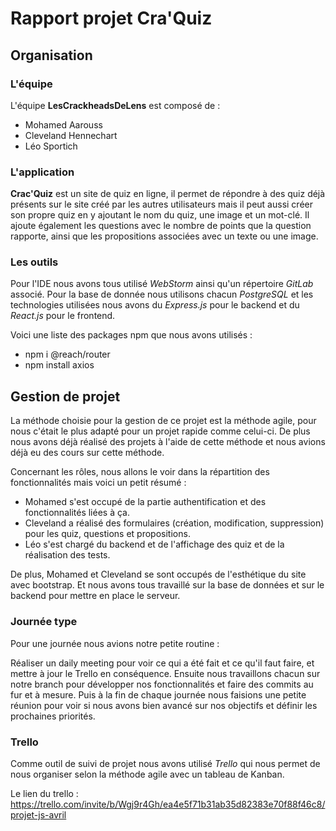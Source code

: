 # Rapport projet Cra'Quiz

## Organisation

### L'équipe

L'équipe **LesCrackheadsDeLens** est composé de :

- Mohamed Aarouss
- Cleveland Hennechart
- Léo Sportich

### L'application

**Crac'Quiz** est un site de quiz en ligne, il permet de répondre à des quiz déjà présents sur le site créé par les autres utilisateurs
mais il peut aussi créer son propre quiz en y ajoutant le nom du quiz, une image et un mot-clé.
Il ajoute également les questions avec le nombre de points que la question rapporte, ainsi que les propositions associées
avec un texte ou une image.

### Les outils

Pour l'IDE nous avons tous utilisé _WebStorm_ ainsi qu'un répertoire _GitLab_ associé.
Pour la base de donnée nous utilisons chacun _PostgreSQL_ et les technologies utilisées nous avons du _Express.js_ pour le backend et du _React.js_ pour le frontend.

Voici une liste des packages npm que nous avons utilisés :

- npm i @reach/router
- npm install axios

## Gestion de projet

La méthode choisie pour la gestion de ce projet est la méthode agile, pour nous c'était le plus adapté pour un projet rapide comme celui-ci.
De plus nous avons déjà réalisé des projets à l'aide de cette méthode et nous avions déjà eu des cours sur cette méthode.

Concernant les rôles, nous allons le voir dans la répartition des fonctionnalités mais voici un petit résumé :

- Mohamed s'est occupé de la partie authentification et des fonctionnalités liées à ça.
- Cleveland a réalisé des formulaires (création, modification, suppression) pour les quiz, questions et propositions.
- Léo s'est chargé du backend et de l'affichage des quiz et de la réalisation des tests.

De plus, Mohamed et Cleveland se sont occupés de l'esthétique du site avec bootstrap.
Et nous avons tous travaillé sur la base de données et sur le backend pour mettre en place le serveur.

### Journée type

Pour une journée nous avions notre petite routine :

Réaliser un daily meeting pour voir ce qui a été fait et ce qu'il faut faire, et mettre à jour le Trello en conséquence.
Ensuite nous travaillons chacun sur notre branch pour développer nos fonctionnalités et faire des commits au fur et à mesure.
Puis à la fin de chaque journée nous faisions une petite réunion pour voir si nous avons bien avancé sur nos objectifs et définir les prochaines priorités.

### Trello

Comme outil de suivi de projet nous avons utilisé _Trello_ qui nous permet de nous organiser selon
la méthode agile avec un tableau de Kanban.

Le lien du trello : https://trello.com/invite/b/Wgj9r4Gh/ea4e5f71b31ab35d82383e70f88f46c8/projet-js-avril

